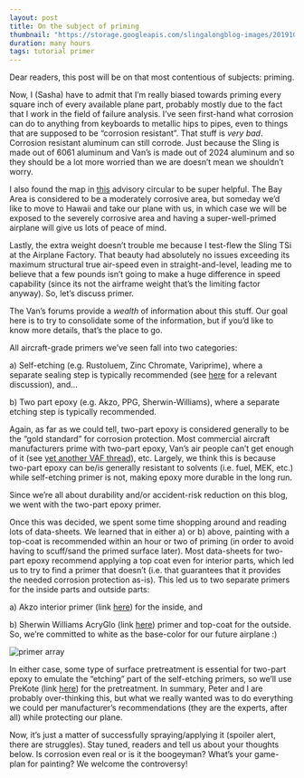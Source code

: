```yaml
---
layout: post
title: On the subject of priming
thumbnail: "https://storage.googleapis.com/slingalongblog-images/20191027_163955_thumbnail.jpg"
duration: many hours
tags: tutorial primer
---
```

Dear readers, this post will be on that most contentious of subjects: priming. 

Now, I (Sasha) have to admit that I’m really biased towards priming every square inch of every available plane part, probably mostly due to the fact that I work in the field of failure analysis. I’ve seen first-hand what corrosion can do to anything from keyboards to metallic hips to pipes, even to things that are supposed to be “corrosion resistant”. That stuff is *very bad*. Corrosion resistant aluminum can still corrode. Just because the Sling is made out of 6061 aluminum and Van’s is made out of 2024 aluminum and so they should be a lot more worried than we are doesn’t mean we shouldn’t worry.

I also found the map in [this](https://www.faa.gov/documentLibrary/media/Advisory_Circular/AC_43-4B.pdf) advisory circular to be super helpful. The Bay Area is considered to be a moderately corrosive area, but someday we’d like to move to Hawaii and take our plane with us, in which case we will be exposed to the severely corrosive area and having a super-well-primed airplane will give us lots of peace of mind.

Lastly, the extra weight doesn’t trouble me because I test-flew the Sling TSi at the Airplane Factory. That beauty had absolutely no issues exceeding its maximum structural true air-speed even in straight-and-level, leading me to believe that a few pounds isn’t going to make a huge difference in speed capability (since its not the airframe weight that’s the limiting factor anyway).
So, let’s discuss primer.

The Van’s forums provide a *wealth* of information about this stuff. Our goal here is to try to consolidate some of the information, but if you’d like to know more details, that’s the place to go.

All aircraft-grade primers we’ve seen fall into two categories:

a)    Self-etching (e.g. Rustoluem, Zinc Chromate, Variprime), where a separate sealing step is typically recommended (see [here](http://www.vansairforce.com/community/showthread.php?t=27610) for a relevant discussion), and…


b)    Two part epoxy (e.g. Akzo, PPG, Sherwin-Williams), where a separate etching step is typically recommended.


Again, as far as we could tell, two-part epoxy is considered generally to be the “gold standard” for corrosion protection. Most commercial aircraft manufacturers prime with two-part epoxy, Van’s air people can’t get enough of it (see [yet another VAF thread](http://www.vansairforce.com/community/showthread.php?t=96070)), etc. Largely, we think this is because two-part epoxy can be/is generally resistant to solvents (i.e. fuel, MEK, etc.) while self-etching primer is not, making epoxy more durable in the long run.

Since we’re all about durability and/or accident-risk reduction on this blog, we went with the two-part epoxy primer. 

Once this was decided, we spent some time shopping around and reading lots of data-sheets. We learned that in either a) or b) above, painting with a top-coat is recommended within an hour or two of priming (in order to avoid having to scuff/sand the primed surface later). Most data-sheets for two-part epoxy recommend applying a top coat even for interior parts, which led us to try to find a primer that doesn’t (i.e. that guarantees that it provides the needed corrosion protection as-is). This led us to two separate primers for the inside parts and outside parts:


a)    Akzo interior primer (link [here](https://www.aircraftspruce.com/catalog/cspages/akzoprimer.php?clickkey=26124)) for the inside, and

b)    Sherwin Williams AcryGlo (link [here](https://www.swaerospace.com/products/exterior/primers/high-solids-primers/high-solids-corrosion-resistant-epoxy-primer-cm0483928)) primer and top-coat for the outside. So, we’re committed to white as the base-color for our future airplane :)

![primer array](https://storage.googleapis.com/slingalongblog-images/20191027_163955.jpg)

In either case, some type of surface pretreatment is essential for two-part epoxy to emulate the “etching” part of the self-etching primers, so we’ll use PreKote (link [here](https://www.aircraftspruce.com/catalog/cspages/prekotesurface.php)) for the pretreatment. 
In summary, Peter and I are probably over-thinking this, but what we really wanted was to do everything we could per manufacturer’s recommendations (they are the experts, after all) while protecting our plane. 

Now, it’s just a matter of successfully spraying/applying it (spoiler alert, there are struggles). Stay tuned, readers and tell us about your thoughts below. Is corrosion even real or is it the boogeyman? What’s your game-plan for painting? We welcome the controversy! 





